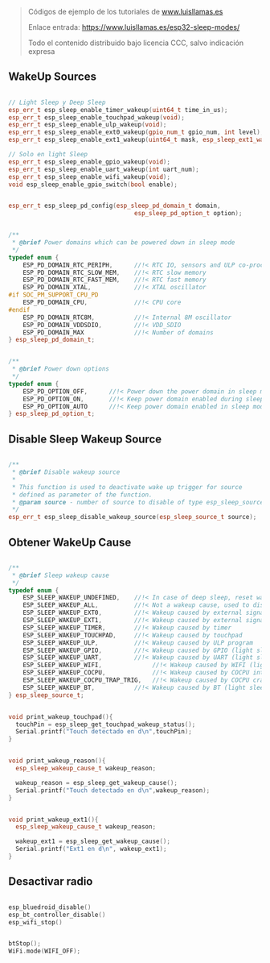 > Códigos de ejemplo de los tutoriales de www.luisllamas.es
>
> Enlace entrada: https://www.luisllamas.es/esp32-sleep-modes/
>
> Todo el contenido distribuido bajo licencia CCC, salvo indicación expresa


## WakeUp Sources
```cpp
// Light Sleep y Deep Sleep
esp_err_t esp_sleep_enable_timer_wakeup(uint64_t time_in_us);
esp_err_t esp_sleep_enable_touchpad_wakeup(void);
esp_err_t esp_sleep_enable_ulp_wakeup(void);
esp_err_t esp_sleep_enable_ext0_wakeup(gpio_num_t gpio_num, int level);
esp_err_t esp_sleep_enable_ext1_wakeup(uint64_t mask, esp_sleep_ext1_wakeup_mode_t mode);

// Solo en light Sleep
esp_err_t esp_sleep_enable_gpio_wakeup(void);
esp_err_t esp_sleep_enable_uart_wakeup(int uart_num);
esp_err_t esp_sleep_enable_wifi_wakeup(void);
void esp_sleep_enable_gpio_switch(bool enable);
```

```cpp
esp_err_t esp_sleep_pd_config(esp_sleep_pd_domain_t domain,
                                   esp_sleep_pd_option_t option);
```

```cpp
/**
 * @brief Power domains which can be powered down in sleep mode
 */
typedef enum {
    ESP_PD_DOMAIN_RTC_PERIPH,      //!< RTC IO, sensors and ULP co-processor
    ESP_PD_DOMAIN_RTC_SLOW_MEM,    //!< RTC slow memory
    ESP_PD_DOMAIN_RTC_FAST_MEM,    //!< RTC fast memory
    ESP_PD_DOMAIN_XTAL,            //!< XTAL oscillator
#if SOC_PM_SUPPORT_CPU_PD
    ESP_PD_DOMAIN_CPU,             //!< CPU core
#endif
    ESP_PD_DOMAIN_RTC8M,           //!< Internal 8M oscillator
    ESP_PD_DOMAIN_VDDSDIO,         //!< VDD_SDIO
    ESP_PD_DOMAIN_MAX              //!< Number of domains
} esp_sleep_pd_domain_t;
```

```cpp
/**
 * @brief Power down options
 */
typedef enum {
    ESP_PD_OPTION_OFF,      //!< Power down the power domain in sleep mode
    ESP_PD_OPTION_ON,       //!< Keep power domain enabled during sleep mode
    ESP_PD_OPTION_AUTO      //!< Keep power domain enabled in sleep mode, if it is needed by one of the wakeup options. Otherwise power it down.
} esp_sleep_pd_option_t;
```



## Disable Sleep Wakeup Source
```cpp
/**
 * @brief Disable wakeup source
 *
 * This function is used to deactivate wake up trigger for source
 * defined as parameter of the function.
 * @param source - number of source to disable of type esp_sleep_source_t
 */
esp_err_t esp_sleep_disable_wakeup_source(esp_sleep_source_t source);
```



## Obtener WakeUp Cause
```cpp
/**
 * @brief Sleep wakeup cause
 */
typedef enum {
    ESP_SLEEP_WAKEUP_UNDEFINED,    //!< In case of deep sleep, reset was not caused by exit from deep sleep
    ESP_SLEEP_WAKEUP_ALL,          //!< Not a wakeup cause, used to disable all wakeup sources with esp_sleep_disable_wakeup_source
    ESP_SLEEP_WAKEUP_EXT0,         //!< Wakeup caused by external signal using RTC_IO
    ESP_SLEEP_WAKEUP_EXT1,         //!< Wakeup caused by external signal using RTC_CNTL
    ESP_SLEEP_WAKEUP_TIMER,        //!< Wakeup caused by timer
    ESP_SLEEP_WAKEUP_TOUCHPAD,     //!< Wakeup caused by touchpad
    ESP_SLEEP_WAKEUP_ULP,          //!< Wakeup caused by ULP program
    ESP_SLEEP_WAKEUP_GPIO,         //!< Wakeup caused by GPIO (light sleep only)
    ESP_SLEEP_WAKEUP_UART,         //!< Wakeup caused by UART (light sleep only)
    ESP_SLEEP_WAKEUP_WIFI,              //!< Wakeup caused by WIFI (light sleep only)
    ESP_SLEEP_WAKEUP_COCPU,             //!< Wakeup caused by COCPU int
    ESP_SLEEP_WAKEUP_COCPU_TRAP_TRIG,   //!< Wakeup caused by COCPU crash
    ESP_SLEEP_WAKEUP_BT,           //!< Wakeup caused by BT (light sleep only)
} esp_sleep_source_t;
```

```cpp
void print_wakeup_touchpad(){
  touchPin = esp_sleep_get_touchpad_wakeup_status();
  Serial.printf("Touch detectado en d\n",touchPin);
}
```

```cpp
void print_wakeup_reason(){
  esp_sleep_wakeup_cause_t wakeup_reason;

  wakeup_reason = esp_sleep_get_wakeup_cause();
  Serial.printf("Touch detectado en d\n",wakeup_reason);
}
```

```cpp
void print_wakeup_ext1(){
  esp_sleep_wakeup_cause_t wakeup_reason;

  wakeup_ext1 = esp_sleep_get_wakeup_cause();
  Serial.printf("Ext1 en d\n", wakeup_ext1);
}
```



## Desactivar radio
```cpp
esp_bluedroid_disable()
esp_bt_controller_disable()
esp_wifi_stop()
```

```cpp
btStop();
WiFi.mode(WIFI_OFF);
```


